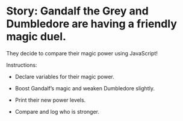 <h1>Story: Gandalf the Grey and Dumbledore are having a friendly magic duel. </h1>
<p>They decide to compare their magic power using JavaScript!</p>
Instructions:

* Declare variables for their magic power.

* Boost Gandalf’s magic and weaken Dumbledore slightly.

* Print their new power levels.

* Compare and log who is stronger.
